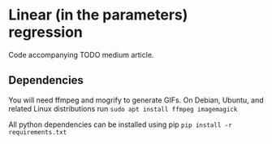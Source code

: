 # Linear (in the parameters) regression

Code accompanying TODO medium article.

## Dependencies
You will need ffmpeg and mogrify to generate GIFs. On Debian, Ubuntu, and related Linux distributions run
`sudo apt install ffmpeg imagemagick`

All python dependencies can be installed using pip
`pip install -r requirements.txt`
